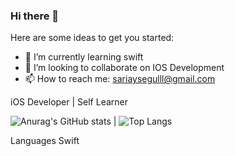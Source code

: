 ### Hi there 👋

<!--
**1lugesya/1lugesya** is a ✨ _special_ ✨ repository because its `README.md` (this file) appears on your GitHub profile. -->


Here are some ideas to get you started:

- 🌱 I’m currently learning swift
- 👯 I’m looking to collaborate on IOS Development
- 📫 How to reach me: sariaysegulll@gmail.com

 iOS Developer | Self Learner

![Anurag's GitHub stats](https://github-readme-stats.vercel.app/api?username=1lugesya&count_private=true&langs_count=true&show_icons=true)                 |    ![Top Langs](https://github-readme-stats.vercel.app/api/top-langs/?username=1lugesya)


Languages
Swift




